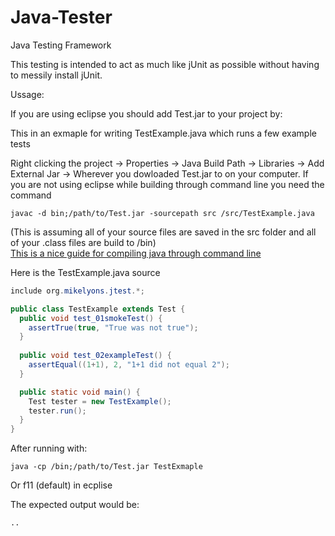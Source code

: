 Java-Tester
===========

Java Testing Framework

This testing is intended to act as much like jUnit as possible without having to messily install jUnit.

Ussage:

If you are using eclipse you should add Test.jar to your project by: 

This in an exmaple for writing TestExample.java which runs a few example tests

Right clicking the project -> Properties -> Java Build Path -> Libraries -> Add External Jar -> Wherever you dowloaded Test.jar to on your computer.
If you are not using eclipse while building through command line you need the command 
```
javac -d bin;/path/to/Test.jar -sourcepath src /src/TestExample.java
```
(This is assuming all of your source files are saved in the src folder and all of your .class files are build to /bin) <br/>
<a href="http://www.sergiy.ca/how-to-compile-and-launch-java-code-from-command-line/">This is a nice guide for compiling java through command line</a>

Here is the TestExample.java source

```Java
include org.mikelyons.jtest.*;

public class TestExample extends Test {
  public void test_01smokeTest() {
    assertTrue(true, "True was not true");
  }
  
  public void test_02exampleTest() {
    assertEqual((1+1), 2, "1+1 did not equal 2");
  }

  public static void main() {
    Test tester = new TestExample();
    tester.run();
  }
}
```

After running with:
```
java -cp /bin;/path/to/Test.jar TestExmaple
```
Or f11 (default) in ecplise

The expected output would be:

```
..
```
